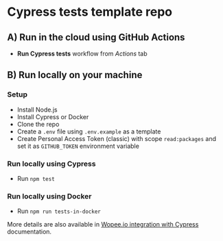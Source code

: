 # Cypress tests template repo

## A) Run in the cloud using GitHub Actions

- **Run Cypress tests** workflow from _Actions_ tab

## B) Run locally on your machine

### Setup

- Install Node.js
- Install Cypress or Docker
- Clone the repo
- Create a `.env` file using `.env.example` as a template
- Create Personal Access Token (classic) with scope `read:packages` and set it as `GITHUB_TOKEN` environment variable

### Run locally using Cypress

- Run `npm test`

### Run locally using Docker

- Run `npm run tests-in-docker`

More details are also available in [Wopee.io integration with Cypress](https://docs.wopee.io/integrations/cypress/01-getting-started/) documentation.
